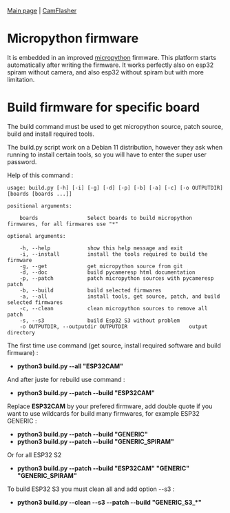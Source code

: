 [Main page](/README.md) | [CamFlasher](/doc/CAMFLASHER.md)

# Micropython firmware

It is embedded in an improved [micropython](http://micropython.org) firmware. This platform starts automatically after writing the firmware. It works perfectly also on esp32 spiram without camera, and also esp32 without spiram but with more limitation.

# Build firmware for specific board

The build command must be used to get micropython source, patch source, build and install required tools.

The build.py script work on a Debian 11 distribution, however they ask when running to install certain tools, so you will have to enter the super user password.

Help of this command :

	usage: build.py [-h] [-i] [-g] [-d] [-p] [-b] [-a] [-c] [-o OUTPUTDIR] [boards [boards ...]]

	positional arguments:

		boards                Select boards to build micropython firmwares, for all firmwares use "*"

	optional arguments:

		-h, --help            show this help message and exit
		-i, --install         install the tools required to build the firmware
		-g, --get             get micropython source from git
		-d, --doc             build pycameresp html documentation
		-p, --patch           patch micropython sources with pycameresp patch
		-b, --build           build selected firmwares
		-a, --all             install tools, get source, patch, and build selected firmwares
		-c, --clean           clean micropython sources to remove all patch
		-s, --s3              build Esp32 S3 without problem
		-o OUTPUTDIR, --outputdir OUTPUTDIR                    output directory

The first time use command (get source, install required software and build firmware) : 
- **python3 build.py --all "ESP32CAM"** 

And after juste for rebuild use command :
- **python3 build.py --patch --build "ESP32CAM"**

Replace **ESP32CAM** by your prefered firmware, add double quote if you want to use wildcards for build many firmwares, for example ESP32 GENERIC :
- **python3 build.py --patch --build "GENERIC"** 
- **python3 build.py --patch --build "GENERIC_SPIRAM"** 

Or for all ESP32 S2
- **python3 build.py --patch --build "ESP32CAM" "GENERIC" "GENERIC_SPIRAM"** 

To build ESP32 S3 you must clean all and add option --s3  :
- **python3 build.py --clean --s3 --patch --build "GENERIC_S3_*"**

